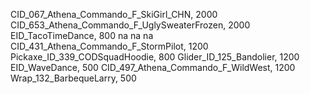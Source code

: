 CID_067_Athena_Commando_F_SkiGirl_CHN, 2000
CID_653_Athena_Commando_F_UglySweaterFrozen, 2000
EID_TacoTimeDance, 800
na
na
na
CID_431_Athena_Commando_F_StormPilot, 1200
Pickaxe_ID_339_CODSquadHoodie, 800
Glider_ID_125_Bandolier, 1200
EID_WaveDance, 500
CID_497_Athena_Commando_F_WildWest, 1200
Wrap_132_BarbequeLarry, 500
